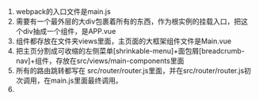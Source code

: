 1. webpack的入口文件是main.js
2. 需要有一个最外层的大div包裹着所有的东西，作为根实例的挂载入口，把这个div抽成一个组件，是APP.vue
3. 组件都存放在文件夹views里面，主页面的大框架组件文件是Main.vue
4. 把主页分割成可收缩的左侧菜单[shrinkable-menu]+面包屑[breadcrumb-nav]+组件，存放在src/views/main-components里面
5. 所有的路由跳转都写在 src/router/router.js里面，并在src/router/router.js初次调用，在main.js里面最终调用。
6. 
